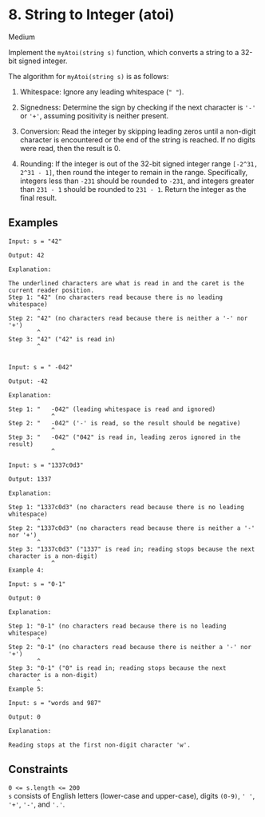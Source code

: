 # 8. String to Integer (atoi)

Medium

Implement the `myAtoi(string s)` function, which converts a string to a 32-bit signed integer.

The algorithm for `myAtoi(string s)` is as follows:

1. Whitespace: Ignore any leading whitespace (`" "`).

2. Signedness: Determine the sign by checking if the next character is `'-'` or `'+'`, assuming positivity is neither present.

3. Conversion: Read the integer by skipping leading zeros until a non-digit character is encountered or the end of the string is reached. If no digits were read, then the result is 0.

4. Rounding: If the integer is out of the 32-bit signed integer range `[-2^31, 2^31 - 1]`, then round the integer to remain in the range. Specifically, integers less than `-231` should be rounded to `-231`, and integers greater than `231 - 1` should be rounded to `231 - 1`.
Return the integer as the final result.

 

## Examples
    
    Input: s = "42"

    Output: 42

    Explanation:

    The underlined characters are what is read in and the caret is the current reader position.
    Step 1: "42" (no characters read because there is no leading whitespace)
            ^
    Step 2: "42" (no characters read because there is neither a '-' nor '+')
            ^
    Step 3: "42" ("42" is read in)
            ^


    Input: s = " -042"

    Output: -42

    Explanation:

    Step 1: "   -042" (leading whitespace is read and ignored)
                ^
    Step 2: "   -042" ('-' is read, so the result should be negative)
                ^
    Step 3: "   -042" ("042" is read in, leading zeros ignored in the result)
                ^

    Input: s = "1337c0d3"

    Output: 1337

    Explanation:

    Step 1: "1337c0d3" (no characters read because there is no leading whitespace)
            ^
    Step 2: "1337c0d3" (no characters read because there is neither a '-' nor '+')
            ^
    Step 3: "1337c0d3" ("1337" is read in; reading stops because the next character is a non-digit)
                ^
    Example 4:

    Input: s = "0-1"

    Output: 0

    Explanation:

    Step 1: "0-1" (no characters read because there is no leading whitespace)
            ^
    Step 2: "0-1" (no characters read because there is neither a '-' nor '+')
            ^
    Step 3: "0-1" ("0" is read in; reading stops because the next character is a non-digit)
            ^
    Example 5:

    Input: s = "words and 987"

    Output: 0

    Explanation:

    Reading stops at the first non-digit character 'w'.

 

## Constraints
`0 <= s.length <= 200` \
`s` consists of English letters (lower-case and upper-case), digits `(0-9)`, `' '`, `'+'`, `'-'`, and `'.'`.